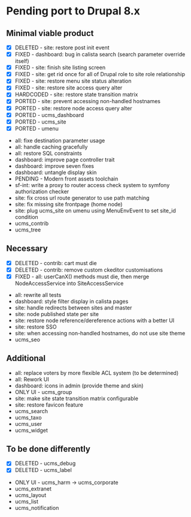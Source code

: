 # Pending port to Drupal 8.x

## Minimal viable product

 - [x] DELETED - site: restore post init event
 - [x] FIXED - dashboard: bug in calista search (search parameter override itself)
 - [x] FIXED - site: finish site listing screen
 - [x] FIXED - site: get rid once for all of Drupal role to site role relationship
 - [x] FIXED - site: restore menu site status alteration
 - [x] FIXED - site: restore site access query alter
 - [x] HARDCODED - site: restore state transition matrix
 - [x] PORTED - site: prevent accessing non-handled hostnames
 - [x] PORTED - site: restore node access query alter
 - [x] PORTED - ucms_dashboard
 - [x] PORTED - ucms_site
 - [x] PORTED - umenu
 - all: fixe destination parameter usage
 - all: handle caching gracefully
 - all: restore SQL constraints
 - dashboard: improve page controller trait
 - dashboard: improve seven fixes
 - dashboard: untangle display skin
 - PENDING - Modern front assets toolchain
 - sf-int: write a proxy to router access check system to symfony authorization checker
 - site: fix cross url route generator to use path matching
 - site: fix missing site frontpage (home node)
 - site: plug ucms_site on umenu using MenuEnvEvent to set site_id condition
 - ucms_contrib
 - ucms_tree

## Necessary

 - [x] DELETED - contrib: cart must die
 - [x] DELETED - contrib: remove custom ckeditor customisations
 - [x] FIXED - all: userCanX() methods must die, then merge NodeAccessService into SiteAccessService
 - all: rewrite all tests
 - dashboard: style filter display in calista pages
 - site: handle redirects between sites and master
 - site: node published state per site
 - site: restore node reference/dereference actions with a better UI
 - site: restore SSO
 - site: when accessing non-handled hostnames, do not use site theme
 - ucms_seo

## Additional

 - all: replace voters by more flexible ACL system (to be determined)
 - all: Rework UI
 - dashboard: icons in admin (provide theme and skin)
 - ONLY UI - ucms_group
 - site: make site state transition matrix configurable
 - site: restore favicon feature
 - ucms_search
 - ucms_taxo
 - ucms_user
 - ucms_widget

## To be done differently

 - [x] DELETED - ucms_debug
 - [x] DELETED - ucms_label
 - ONLY UI - ucms_harm -> ucms_corporate
 - ucms_extranet
 - ucms_layout
 - ucms_list
 - ucms_notification
